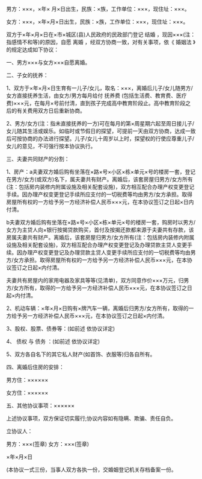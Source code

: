 
 


男方：×××，×年× 月×日出生，民族：×族，工作单位：×××，现住址：×××。


女方：×××，×年×月×日出生，民族：×族，工作单位：×××，现住址：×××。


双方于×年×月×日在×市×城区(县)人民政府的民政部门登记
结婚
，现因×××(注：指感情不和等)的原因，自愿
离婚
，经双方协商一致，对有关事项，依《
婚姻法
》的规定达成如下协议：


一、男方×××与女方×××自愿离婚。


二、子女的抚养：


1、双方于×年×月×日生育有一儿子/女儿，取名：×××，离婚后儿子/女儿随男方/女方直接抚养生活，由女方/男方每月给付
抚养费
(包括生活费、教育费、医疗费)×××元，在每月×号前付清，直到孩子完成高中教育阶段止。高中教育阶段之后的有关费用双方日后重新协商。


2、男方/女方(注：指未直接抚养的一方)可在每月的第×周星期六起至周日接儿子/女儿随其生活或娱乐。如临时或节假日的探望，可提前一天由双方协商，达成一致后可按协商的办法进行探望。儿子/女儿十周岁以上时，探望权的行使应尊重儿子/女儿的意见，不可强行按本协议执行。


三、夫妻共同财产的分割：


1、房产：a夫妻双方婚后购有坐落在×路×号×小区×栋×单元×号的楼房一套，登记在男方/女方(或双方)名下，属夫妻共有财产。离婚后，该套房屋归男方/女方所有(注：包括房内装修内附属设施及相关配套设施)，双方相互配合办理产权变更登记手续。因办理产权变更登记手续所应支付的一切税费等均由男方/女方承担。取得房屋所有权的一方给予另一方经济补偿人民币×××元，在本协议签订之日起×日内付清。


b夫妻双方婚后购有坐落在×路×号×小区×栋×单元×号的楼房一套，购房时以男方/女方为主贷人向×银行按揭贷款购买，首付及按揭还款都来源于夫妻共有存款，该房属夫妻共有财产。离婚后，该套房屋归男方/女方所有(注：包括房内装修内附属设施及相关配套设施)，双方相互配合办理产权变更登记及办理贷款主贷人变更手续。因办理产权变更登记及办理贷款主贷人变更手续所应支付的一切税费等均由男方/女方承担。取得房屋所有权的一方给予另一方经济补偿人民币×××元，在本协议签订之日起×内付清。


夫妻共有房屋内的家用电器及家具等等(见清单)，双方同意作价×××万元，归男方/女方所有，取得的一方给予另一方经济补偿人民币×××元，在本协议签订之日起×内付清。


2、机动车辆：×年×月×日购有×牌汽车一辆，离婚后归男方/女方所有，取得的一方给予另一方经济补偿人民币×××元，在本协议签订之日起×内付清。


3、股权、股票、债券等：(如前述 依协议详定)


4、
债权
与
债务
：(如前述 依协议详定)


5、双方各自名下的其它私人财产(如首饰、衣服等)归各自所有。


四、离婚后住房的安排：


男方住：××××××


女方住：××××××


五、其他协议事项：××××××


上述协议事项，双方保证切实履行;协议内容如有隐瞒、欺骗、责任自负。


立协议人：


男方：×××(签章) 女方：×××(签章)


×年×月×日


(本协议一式三份，当事人双方各执一份，交婚姻登记机关存档备案一份。
 


 

 
 
 
 
 
  


  
 

  


  


  
 
 
 
 

